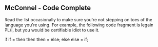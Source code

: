 ## McConnel - Code Complete

Read the list occasionally to make sure you're not stepping on toes of the language you're using.
For example, the following code fragment is legain PL/I, but you would be certifiable idiot to use it.

if if = then then
	then = else;
else else = if;
